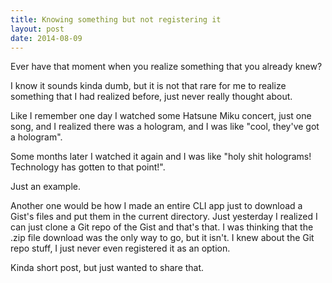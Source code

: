 ```yaml
---
title: Knowing something but not registering it
layout: post
date: 2014-08-09
---
```


Ever have that moment when you realize something that you already knew?

I know it sounds kinda dumb, but it is not that rare for me to realize something
that I had realized before, just never really thought about.

Like I remember one day I watched some Hatsune Miku concert, just one song, and
I realized there was a hologram, and I was like "cool, they've got a hologram".

Some months later I watched it again and I was like "holy shit holograms!
Technology has gotten to that point!".

Just an example.

Another one would be how I made an entire CLI app just to download a Gist's
files and put them in the current directory.  Just yesterday I realized I can
just clone a Git repo of the Gist and that's that.  I was thinking that the .zip
file download was the only way to go, but it isn't.  I knew about the Git repo
stuff, I just never even registered it as an option.

Kinda short post, but just wanted to share that.
